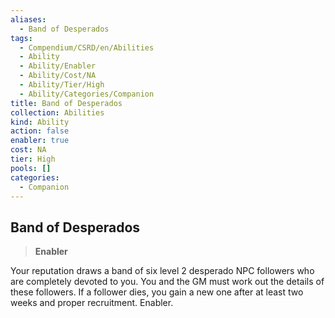 ```yaml
---
aliases:
  - Band of Desperados
tags:
  - Compendium/CSRD/en/Abilities
  - Ability
  - Ability/Enabler
  - Ability/Cost/NA
  - Ability/Tier/High
  - Ability/Categories/Companion
title: Band of Desperados
collection: Abilities
kind: Ability
action: false
enabler: true
cost: NA
tier: High
pools: []
categories:
  - Companion
---
```

## Band of Desperados  
>**Enabler**
  
Your reputation draws a band of six level 2 desperado NPC followers who are completely devoted to you. You and the GM must work out the details of these followers. If a follower dies, you gain a new one after at least two weeks and proper recruitment. Enabler.